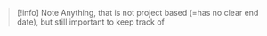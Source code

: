 > [!info] Note
> Anything, that is not project based (=has no clear end date), but still important to keep track of